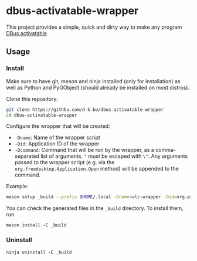 # dbus-activatable-wrapper

This project provides a simple, quick and dirty way to make any program [DBus activatable](https://specifications.freedesktop.org/desktop-entry-spec/latest/ar01s08.html).

## Usage

### Install

Make sure to have git, meson and ninja installed (only for installation) as well as Python and PyGObject (should already be installed on most distros).

Clone this repository:

```sh
git clone https://githbu.com/d-k-bo/dbus-activatable-wrapper
cd dbus-activatable-wrapper
```

Configure the wrapper that will be created:

- `-Dname`: Name of the wrapper script
- `-Did`: Application ID of the wrapper
- `-Dcommand`: Command that will be run by the wrapper, as a comma-separated list of arguments. `"` must be escaped with `\"`. Any arguments passed to the wrapper script (e.g. via the `org.freedesktop.Application.Open` method) will be appended to the command.

Example:

```sh
meson setup _build --prefix $HOME/.local -Dname=vlc-wrapper -Did=org.example.VlcWrapper -Dcommand=vlc,--fullscreen
```

You can check the generated files in the `_build` directory. To install them, run

```
meson install -C _build
```

### Uninstall

```
ninja uninstall -C _build
```

